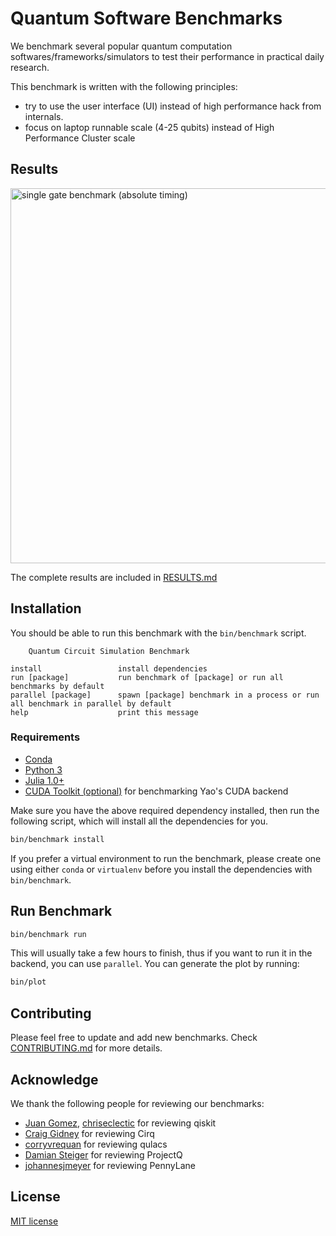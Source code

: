 # Quantum Software Benchmarks

We benchmark several popular quantum computation softwares/frameworks/simulators to test their performance
in practical daily research.

This benchmark is written with the following principles:

- try to use the user interface (UI) instead of high performance hack from internals.
- focus on laptop runnable scale (4-25 qubits) instead of High Performance Cluster scale

## Results

<img src="https://github.com/Roger-luo/quantum-benchmarks/blob/master/images/gates.png" alt="single gate benchmark (absolute timing)" height=600></img>

The complete results are included in [RESULTS.md](https://github.com/Roger-luo/quantum-benchmarks/blob/master/RESULTS.md)

## Installation

You should be able to run this benchmark with the `bin/benchmark` script.

```
    Quantum Circuit Simulation Benchmark

install                 install dependencies
run [package]           run benchmark of [package] or run all benchmarks by default
parallel [package]      spawn [package] benchmark in a process or run all benchmark in parallel by default
help                    print this message
```

### Requirements

- [Conda](https://conda.io/projects/conda/en/latest/user-guide/install/index.html?highlight=conda)
- [Python 3](https://www.python.org/downloads/)
- [Julia 1.0+](https://julialang.org/)
- [CUDA Toolkit (optional)](https://developer.nvidia.com/cuda-toolkit) for benchmarking Yao's CUDA backend

Make sure you have the above required dependency installed, then run the following script, which will install
all the dependencies for you.

```sh
bin/benchmark install
```

If you prefer a virtual environment to run the benchmark, please create one using either `conda` or `virtualenv`
before you install the dependencies with `bin/benchmark`.

## Run Benchmark

```sh
bin/benchmark run
```

This will usually take a few hours to finish, thus if you want to run it in the backend, you can use `parallel`.
You can generate the plot by running:

```sh
bin/plot
```

## Contributing

Please feel free to update and add new benchmarks. Check [CONTRIBUTING.md](CONTRIBUTING.md) for more details.

## Acknowledge

We thank the following people for reviewing our benchmarks:

- [Juan Gomez](https://github.com/atilag), [chriseclectic](https://github.com/chriseclectic) for reviewing qiskit
- [Craig Gidney](https://github.com/Strilanc) for reviewing Cirq
- [corryvrequan](https://github.com/corryvrequan) for reviewing qulacs
- [Damian Steiger](https://github.com/damiansteiger) for reviewing ProjectQ
- [johannesjmeyer](https://github.com/johannesjmeyer) for reviewing PennyLane

## License

[MIT license](LICENSE)

